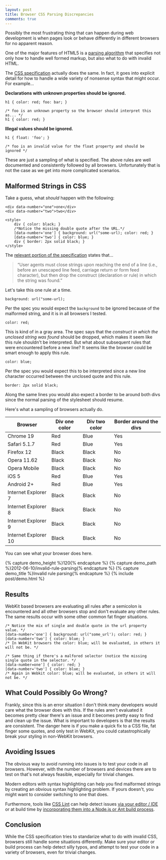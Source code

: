 ```yaml
---
layout: post
title: Browser CSS Parsing Discrepancies
comments: true
---
```


Possibly the most frustrating thing that can happen during web development is when pages look or behave differently in different browsers for no apparent reason.

One of the major features of HTML5 is a [parsing algorithm](http://www.whatwg.org/specs/web-apps/current-work/multipage/parsing.html) that specifies not only how to handle well formed markup, but also what to do with invalid HTML.

The [CSS specification](http://www.w3.org/TR/CSS2/syndata.html#parsing-errors) actually does the same.  In fact, it goes into explicit detail for how to handle a wide variety of nonsense syntax that might occur.  For example...

<!--more-->

**Declarations with unknown properties should be ignored.**

<pre class="language-css"><code class="language-css">h1 { color: red; foo: bar; }

/* foo is an unknown property so the browser should interpret this as... */
h1 { color: red; }
</code></pre>

**Illegal values should be ignored.**

<pre class="language-css"><code class="language-css">h1 { float: 'foo'; }

/* foo is an invalid value for the float property and should be ignored */
</code></pre>

These are just a sampling of what is specified.  The above rules are well documented and consistently followed by all browsers.  Unfortunately that is not the case as we get into more complicated scenarios.

## Malformed Strings in CSS

Take a guess, what *should* happen with the following:

<pre class="language-markup"><code class="language-markup">&lt;div data-number="one"&gt;one&lt;/div&gt;
&lt;div data-number="two"&gt;two&lt;/div&gt;​

&lt;style&gt;
	div { color: black; }
	/*Notice the missing double quote after the URL.*/
	[data-number='one'] { background: url(&quot;some-url); color: red; }
	[data-number='two'] { color: blue; }
	div { border: 2px solid black; }​
&lt;/style&gt;
</code></pre>

The [relevant portion of the specification](http://www.w3.org/TR/CSS2/syndata.html#parsing-errors) states that...

> “User agents must close strings upon reaching the end of a line (i.e., before an unescaped line feed, carriage return or form feed character), but then drop the construct (declaration or rule) in which the string was found.”

Let's take this one rule at a time.

<pre class="language-css"><code class="language-css">background: url("some-url);
</code></pre>

Per the spec you would expect the ```background``` to be ignored because of the malformed string, and it is in all browsers I tested.  

<pre class="language-css"><code class="language-css">color: red;
</code></pre>

This is kind of in a gray area.  The spec says that the *construct in which the unclosed string was found* should be dropped, which makes it seem like this rule shouldn't be interpreted.   But what about subsequent rules that were encountered before a new line?  It seems like the browser could be smart enough to apply this rule.

<pre class="language-css"><code class="language-css">color: blue;
</code></pre>

Per the spec you would expect this to be interpreted since a new line character occurred between the unclosed quote and this rule.

<pre class="language-css"><code class="language-css">border: 2px solid black;
</code></pre>

Along the same lines you would also expect a border to be around both divs since the normal parsing of the stylesheet should resume.

Here's what a sampling of browsers actually do.

<table>
    <thead>
        <tr>
        	<th>Browser</th>
        	<th>Div one color</th>
        	<th>Div two color</th>
        	<th>Border around the divs</th>
        </tr>
    </thead>
    <tbody>
    	<tr>
    		<td>Chrome 19</td>
    		<td class="red">Red</td>
    		<td class="blue">Blue</td>
    		<td>Yes</td>
    	</tr>
        <tr>
            <td>Safari 5.1.7</td>
            <td class="red">Red</td>
            <td class="blue">Blue</td>
            <td>Yes</td>
        </tr>        
        <tr>
            <td>Firefox 12</td>
            <td>Black</td>
            <td>Black</td>
            <td>No</td>
        </tr>        
        <tr>
            <td>Opera 11.62</td>
            <td>Black</td>
            <td>Black</td>
            <td>No</td>
        </tr>
        <tr>
            <td>Opera Mobile</td>
            <td>Black</td>
            <td>Black</td>
            <td>No</td>
        </tr> 
        <tr>
            <td>iOS 5</td>
            <td class="red">Red</td>
            <td class="blue">Blue</td>
            <td>Yes</td>
        </tr> 
        <tr>
            <td>Android 2+</td>
            <td class="red">Red</td>
            <td class="blue">Blue</td>
            <td>Yes</td>
        </tr> 
    	<tr>
    		<td>Internet Explorer 7</td>
    		<td>Black</td>
    		<td>Black</td>
    		<td>No</td>
    	</tr>
        <tr>
            <td>Internet Explorer 8</td>
            <td>Black</td>
            <td>Black</td>
            <td>No</td>
        </tr>
        <tr>
            <td>Internet Explorer 9</td>
            <td>Black</td>
            <td>Black</td>
            <td>No</td>
        </tr>
        <tr>
            <td>Internet Explorer 10</td>
            <td>Black</td>
            <td>Black</td>
            <td>No</td>
        </tr>
    </tbody>
</table>

You can see what your browser does here.

{% capture demo_height %}120{% endcapture %}
{% capture demo_path %}2012-06-10/invalid-rule-parsing{% endcapture %}
{% capture demo_title %}Invalid rule parsing{% endcapture %}
{% include post/demo.html %}

## Results

WebKit based browsers are evaluating all rules after a semicolon is encountered and all other browsers stop and don't evaluate any other rules.  The same results occur with some other common fat finger situations.

<pre class="language-css"><code class="language-css">/* Notice the mix of single and double quote in the url property value. */
[data-number='one'] { background: url("some_url'); color: red; }
[data-number='two'] { color: blue; }
/* In WebKit browsers the color: blue; will be evaluated, in others it will not be. */

/* Same thing if there's a malfored selector (notice the missing single quote in the selector. */
[data-number=one'] { color: red; }
[data-number='two'] { color: blue; }
/* Again in Webkit color: blue; will be evaluated, in others it will not be. */
</code></pre>

## What Could Possibly Go Wrong?

Frankly, since this is an error situation I don't think many developers would care what the browser does with this.  If the rules aren't evaluated it becomes pretty clear there's an issue and it becomes pretty easy to find and clean up the issue.  What is important to developers is that the results are consistent.  The danger here is if you make a quick fix to a CSS file, fat finger some quotes, and only test in WebKit, you could catastrophically break your styling in non-WebKit browsers.

## Avoiding Issues

The obvious way to avoid running into issues is to test your code in all browsers.  However, with the number of browsers and devices there are to test on that's not always feasible, especially for trivial changes.

Modern editors with syntax highlighting can help you find malformed strings by creating an obvious syntax highlighting problem.  If yours doesn't, you might want to consider switching to one that does.

Furthermore, tools like [CSS Lint](http://csslint.net/) can help detect issues [via your editor / IDE](https://github.com/stubbornella/csslint/wiki/IDE-integration) or at build time by [incorporating them into a Node.js or Ant build process](https://github.com/stubbornella/csslint/wiki/Command-line-interface).

## Conclusion

While the CSS specification tries to standarize what to do with invalid CSS, browsers still handle some situations differently.  Make sure your editor or build process can help detect silly typos, and attempt to test your code in a variety of browsers, even for trivial changes.
